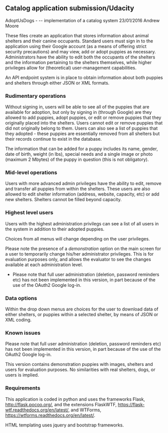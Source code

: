 ## Catalog application submission/Udacity
AdoptUsDogs - -- implementation of a catalog system
23/01/2016 Andrew Moore

These files create an application that stores information about animal shelters 
and their canine occupants. Standard users must sign in to the application
using their Google account (as a means of offering strict security precautions)
and may view, add or adopt puppies as necessary. Administrators have the 
ability to edit both the occupants of the shelters and the information
pertaining to the shelters themselves, while higher privileges allow for
(theoretical) user-management capabilities.

An API endpoint system is in place to obtain information about both puppies 
and shelters through either JSON or XML formats.

### Rudimentary operations

Without signing in, users will be able to see all of the puppies that are 
available for adoption, but only by signing in (through Google) are they
allowed to add puppies, adopt puppies, or edit or remove puppies that they
originally placed into the shelters. Users cannot edit or remove puppies 
that did not originally belong to them. Users can also see a list of puppies
that they adopted - these puppies are essentially removed from all shelters
but their records continue to exist in the database.

The information that can be added for a puppy includes its name, gender,
date of birth, weight (in lbs), special needs and a single image or photo 
(maximum 2 Mbytes) of the puppy in question (this is not obligatory).

### Mid-level operations

Users with more advanced admin privileges have the ability to edit, remove and
transfer all puppies from within the shelters. These users are also allowed to
edit shelter information (address, website, capacity, etc) or add new shelters.
Shelters cannot be filled beyond capacity.

### Highest level users

Users with the highest administration privilegs can see a list of all users in
the system in addition to their adopted puppies.

Choices from all  menus will change depending on the user privileges.

Please note the presence of a *demonstration* option on the main screen
for a user to temporarily change his/her administrator privileges. 
This is for evaluation purposes only, and allows the evaluator to see the 
changes available at each administration level.

* Please note that full user administration (deletion, password reminders etc)
has not been implemented in this version, in part because of the use of the
OAuth2 Google log-in.

### Data options

Within the drop down menus are choices for the user to download data of
either shelters, or puppies within a selected shelter, by means of JSON or
XML coding.

### Known issues

Please note that full user administration (deletion, password reminders etc)
has not been implemented in this version, in part because of the use of the
OAuth2 Google log-in.

This version contains demonstration puppies with images, shelters and
users for evaluation purposes. No similarities with real shelters, dogs, or 
users is implied.

### Requirements

This application is coded in python and uses the frameworks Flask, 
http://flask.pocoo.org/, and the extensions FlaskWTF, 
https://flask-wtf.readthedocs.org/en/latest/, and WTForms, 
https://wtforms.readthedocs.org/en/latest/.

HTML templating uses jquery and bootstrap frameworks.